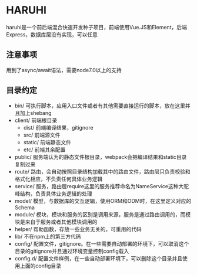 # HARUHI
haruhi是一个前后端混合快速开发种子项目，前端使用Vue.JS和Element，后端Express，数据库层没有实现，可以任意

## 注意事项
用到了async/await语法，需要node7.0以上的支持

## 目录约定

- bin/         可执行脚本，应用入口文件或者有其他需要直接运行的脚本，放在这里并且加上shebang
- client/      前端根目录
  - dist/      前端编译结果，gitignore
  - src/       前端源文件
  - static/    前端静态文件
  - etc/       前端其余配置
- public/      服务端认为的静态文件根目录，webpack会把编译结果和static目录复制过来
- route/       路由，会自动按照目录结构加载其中的路由文件，路由层只负责校验和格式化相应，不负责任何具体业务逻辑
- service/     服务，路由层require这里的服务推荐命名为NameService这种大驼峰结构，负责具体业务逻辑的处理
- model/       模型，与数据库的交互逻辑，使用ORM和ODM时，在这里定义对应的Schema
- module/      模块，模块和服务的区别是调用来源，服务是通过路由调用的，而模块是来自于服务或者其他模块调用的
- helper/      帮助函数，存放一些业务无关的，可重用的代码
- lib/         不在npm上的第三方代码
- config/      配置文件，gitignore。在一些需要自动部署的环境下，可以取消这个目录的gitignore并且通过环境变量控制config载入
- config.d/    配置文件样例，在一些自动部署环境下，可以删除这个目录并且使用上面的config目录